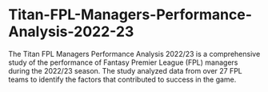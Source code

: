 # Titan-FPL-Managers-Performance-Analysis-2022-23
The Titan FPL Managers Performance Analysis 2022/23 is a comprehensive study of the performance of Fantasy Premier League (FPL) managers during the 2022/23 season. The study analyzed data from over 27 FPL teams to identify the factors that contributed to success in the game.
